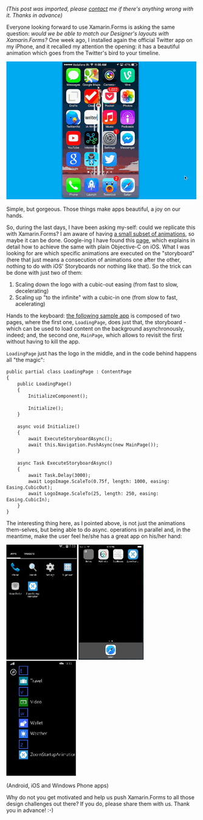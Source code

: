 *(This post was imported, please [contact](#/contact) me if there's anything wrong with it. Thanks in advance)*

Everyone looking forward to use Xamarin.Forms is asking the same question: <em>would we be able to match our Designer's layouts with Xamarin.Forms?</em> One week ago, I installed again the official Twitter app on my iPhone, and it recalled my attention the opening: it has a beautiful animation which goes from the Twitter's bird to your timeline.

<a href="items/images/tumblr_inline_n6zoo1ve6a1qh9cw7.gif"><img class="aligncenter wp-image-27 size-full" src="items/images/tumblr_inline_n6zoo1ve6a1qh9cw7.gif" alt="tumblr_inline_n6zoo1ve6a1qh9cw7" width="500" height="362" /></a>

Simple, but gorgeous. Those things make apps beautiful, a joy on our hands.

So, during the last days, I have been asking my-self: could we replicate this with Xamarin.Forms? I am aware of having <a href="http://iosapi.xamarin.com/?link=T%3aXamarin.Forms.ViewExtensions%2fM">a small subset of animations</a>, so maybe it can be done. Google-ing I have found this <a href="http://iosdevtips.co/post/88481653818/twitter-ios-app-bird-zoom-animation">page</a>, which explains in detail how to achieve the same with plain Objective-C on iOS. What I was looking for are which specific animations are executed on the "storyboard" (here that just means a consecution of animations one after the other, nothing to do with iOS' Storyboards nor nothing like that). So the trick can be done with just two of them:
<ol>
	<li>Scaling down the logo with a cubic-out easing (from fast to slow, decelerating)</li>
	<li>Scaling up "to the infinite" with a cubic-in one (from slow to fast, acelerating)</li>
</ol>
Hands to the keyboard: <a href="https://github.com/MarcosCobena/XamarinFormsZoomStartupAnimation">the following sample app</a> is composed of two pages, where the first one, <code>LoadingPage</code>, does just that, the storyboard -which can be used to load content on the background asynchronously, indeed; and, the second one, <code>MainPage</code>, which allows to revisit the first without having to kill the app.

<code>LoadingPage</code> just has the logo in the middle, and in the code behind happens all "the magic":

```c-sharp
public partial class LoadingPage : ContentPage
{
    public LoadingPage()
    {
        InitializeComponent();

        Initialize();
    }

    async void Initialize()
    {
        await ExecuteStoryboardAsync();
        await this.Navigation.PushAsync(new MainPage());
    }

    async Task ExecuteStoryboardAsync()
    {
        await Task.Delay(3000);
        await LogoImage.ScaleTo(0.75f, length: 1000, easing: Easing.CubicOut);
        await LogoImage.ScaleTo(25, length: 250, easing: Easing.CubicIn);
    }
}
```

The interesting thing here, as I pointed above, is not just the animations them-selves, but being able to do async. operations in parallel and, in the meantime, make the user feel he/she has a great app on his/her hand:

<a href="https://marcoscobena.files.wordpress.com/2015/01/zoomstartupanimationandroid.gif"><img class="alignnone wp-image-20 size-medium" style="border:1px solid #000000;" src="items/images/zoomstartupanimationandroid.gif" alt="ZoomStartupAnimationAndroid" width="184" height="300" /></a> <a href="https://marcoscobena.files.wordpress.com/2015/01/zoomstartupanimationios.gif"><img class="alignnone wp-image-21 size-medium" style="border:1px solid #000000;" src="items/images/zoomstartupanimationios.gif" alt="ZoomStartupAnimationiOS" width="169" height="300" /></a> <a href="https://marcoscobena.files.wordpress.com/2015/01/zoomstartupanimationwindowsphone.gif"><img class="alignnone wp-image-22 size-medium" style="border:1px solid #000000;" src="items/images/zoomstartupanimationwindowsphone.gif" alt="ZoomStartupAnimationWindowsPhone" width="181" height="300" /></a>

(Android, iOS and Windows Phone apps)

Why do not you get motivated and help us push Xamarin.Forms to all those design challenges out there? If you do, please share them with us. Thank you in advance! :-)